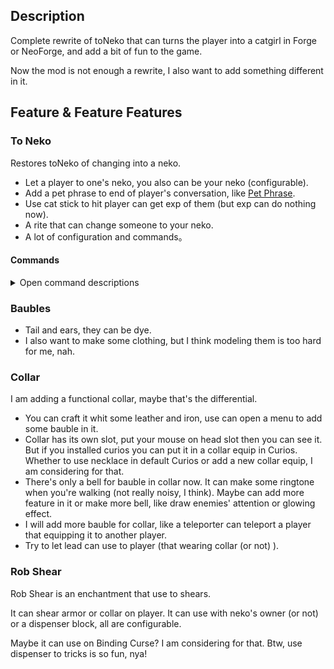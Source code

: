 ## Description
Complete rewrite of toNeko that can turns the player into a catgirl in Forge or NeoForge, and add a bit of fun to the game.

Now the mod is not enough a rewrite, I also want to add something different in it.

## Feature & Feature Features

### To Neko

Restores toNeko of changing into a neko.

- Let a player to one's neko, you also can be your neko (configurable).
- Add a pet phrase to end of player's conversation, like [Pet Phrase](https://www.mcmod.cn/class/7100.html).
- Use cat stick to hit player can get exp of them (but exp can do nothing now).
- A rite that can change someone to your neko.
- A lot of configuration and commands。

#### Commands
<details>  
<summary>Open command descriptions</summary>  

```mcfunction none
#Get help
toneko help

#Get your all nekos
toneko getNeko
#Set <player> to your neko or send request
toneko getNeko <player>

#Get your all owners
toneko getOwner
#Set <player> to your owner or send request
toneko getOwner <player>

#Remove a neko with a name or UUID with <player> or send request
toneko removeNeko <player>
#Remove a owner with a name or UUID with <player> or send request
toneko removeOwner <player>

#Get the pet phrase of the executor or <player>
toneko petPhrase [<player>]

#Set the pet phrase for <player>
#When <ignore_english> is true, if all character in message <=255 will not append pet phrase to message, false for default
#Ignore <ignore_after> character to the pet phrase after
toneko petPhrase <player> <phrase> [<ignore_english>] [<ignore_after>]

#Clear pet phrase for <player>
toneko petPhrase <player> ""

#Accept request from <player>
toneko accept <player>

#Deny request from <player>
toneko deny <player>

#Check is enable neko rite and see how to use
toneko nekoRite
```

</details>

### Baubles
- Tail and ears, they can be dye.
- I also want to make some clothing, but I think modeling them is too hard for me, nah.

### Collar
I am adding a functional collar, maybe that's the differential.
- You can craft it whit some leather and iron, use can open a menu to add some bauble in it.
- Collar has its own slot, put your mouse on head slot then you can see it. But if you installed curios you can put it in a collar equip in Curios. Whether to use necklace in default Curios or add a new collar equip, I am considering for that.
- There's only a bell for bauble in collar now. It can make some ringtone when you're walking (not really noisy, I think). Maybe can add more feature in it or make more bell, like draw enemies' attention or glowing effect.
- I will add more bauble for collar, like a teleporter can teleport a player that equipping it to another player.
- Try to let lead can use to player (that wearing collar (or not) ).

### Rob Shear
Rob Shear is an enchantment that use to shears.

It can shear armor or collar on player. It can use with neko's owner (or not) or a dispenser block, all are configurable.

Maybe it can use on Binding Curse? I am considering for that. Btw, use dispenser to tricks is so fun, nya!
